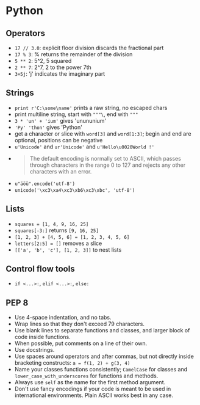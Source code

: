 # Python

## Operators

- `17 // 3.0`: explicit floor division discards the fractional part
- `17 % 3`: % returns the remainder of the division
- `5 ** 2`: 5^2, 5 squared
- `2 ** 7`: 2^7, 2 to the power 7th
- `3+5j`: 'j' indicates the imaginary part

## Strings

- `print r'C:\some\name'` prints a raw string, no escaped chars
- print multiline string, start with `"""\`, end with `"""`
- `3 * 'un' + 'ium'` gives 'unununium'
- `'Py' 'thon'` gives 'Python'
- get a character or slice with `word[3]` and `word[1:3]`; begin and end are optional, positions can be negative
- `u'Unicode'` and `ur'Unicode'` and `u'Hello\u0020World !'`
- > The default encoding is normally set to ASCII, which passes through characters in the range 0 to 127 and rejects any other characters with an error.
- `u"äöü".encode('utf-8')`
- `unicode('\xc3\xa4\xc3\xb6\xc3\xbc', 'utf-8')`

## Lists

- `squares = [1, 4, 9, 16, 25]`
- `squares[-3:]` returns `[9, 16, 25]`
- `[1, 2, 3] + [4, 5, 6] = [1, 2, 3, 4, 5, 6]`
- `letters[2:5] = []` removes a slice
- `[['a', 'b', 'c'], [1, 2, 3]]` to nest lists

## Control flow tools

- `if <...>:`, `elif <...>:`, `else:`

## PEP 8

- Use 4-space indentation, and no tabs.
- Wrap lines so that they don't exceed 79 characters.
- Use blank lines to separate functions and classes, and larger block of code inside functions.
- When possible, put comments on a line of their own.
- Use docstrings.
- Use spaces around operators and after commas, but not directly inside bracketing constructs: `a = f(1, 2) + g(3, 4)`
- Name your classes functions consistently; `CamelCase` for classes and `lower_case_with_underscores` for functions and methods.
- Always use `self` as the name for the first method argument.
- Don't use fancy encodings if your code is meant to be used in international environments. Plain ASCII works best in any case.
